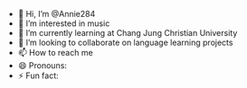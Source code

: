 - 👋 Hi, I’m @Annie284
- 👀 I’m interested in music
- 🌱 I’m currently learning at Chang Jung Christian University
- 💞️ I’m looking to collaborate on language learning projects
- 📫 How to reach me 
- 😄 Pronouns: 
- ⚡ Fun fact: 

<!---
Annie284/Annie284 is a ✨ special ✨ repository because its `README.md` (this file) appears on your GitHub profile.
You can click the Preview link to take a look at your changes.
--->
